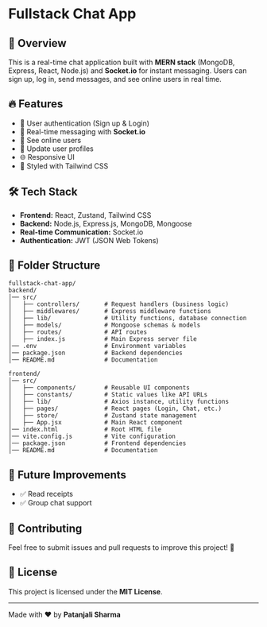 # Fullstack Chat App

## 🚀 Overview

This is a real-time chat application built with **MERN stack** (MongoDB, Express, React, Node.js) and **Socket.io** for instant messaging. Users can sign up, log in, send messages, and see online users in real time.

## 🔥 Features

- 🔐 User authentication (Sign up & Login)
- 💬 Real-time messaging with **Socket.io**
- 👥 See online users
- 📝 Update user profiles
- 🌐 Responsive UI
- 🎨 Styled with Tailwind CSS

## 🛠 Tech Stack

- **Frontend:** React, Zustand, Tailwind CSS
- **Backend:** Node.js, Express.js, MongoDB, Mongoose
- **Real-time Communication:** Socket.io
- **Authentication:** JWT (JSON Web Tokens)

## 📂 Folder Structure

```
fullstack-chat-app/
backend/
│── src/
│   ├── controllers/       # Request handlers (business logic)
│   ├── middlewares/       # Express middleware functions
│   ├── lib/               # Utility functions, database connection
│   ├── models/            # Mongoose schemas & models
│   ├── routes/            # API routes
│   ├── index.js           # Main Express server file
│── .env                   # Environment variables
│── package.json           # Backend dependencies
│── README.md              # Documentation

frontend/
│── src/
│   ├── components/        # Reusable UI components
│   ├── constants/         # Static values like API URLs
│   ├── lib/               # Axios instance, utility functions
│   ├── pages/             # React pages (Login, Chat, etc.)
│   ├── store/             # Zustand state management
│   ├── App.jsx            # Main React component
│── index.html             # Root HTML file
│── vite.config.js         # Vite configuration
│── package.json           # Frontend dependencies
│── README.md              # Documentation

```

## 📌 Future Improvements
- ✅ Read receipts
- ✅ Group chat support

## 🤝 Contributing

Feel free to submit issues and pull requests to improve this project! 🚀

## 📜 License

This project is licensed under the **MIT License**.

---

Made with ❤️ by **Patanjali Sharma**


